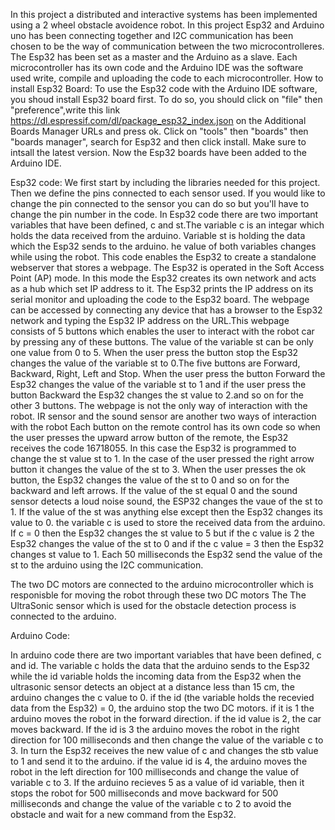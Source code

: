 In  this project a distributed and interactive systems has been implemented using a 2 wheel obstacle avoidence robot.
In this project Esp32 and Arduino uno has been connecting together and I2C communication has been chosen to be the way of communication between the two microcontrolleres.
The Esp32 has been set as a master and the Arduino as a slave.
Each microcontroller has its own code and the Arduino IDE was the software used write, compile and uploading the code to each microcontroller.
How to install Esp32 Board:
To use the Esp32 code with the Arduino IDE software, you shoud install Esp32 board first.
To do so, you should click on "file" then "preference",write this link https://dl.espressif.com/dl/package_esp32_index.json on the Additional Boards Manager URLs and press ok.
Click on "tools" then "boards" then "boards manager", search for Esp32 and then click install. Make sure to intsall the latest version.
Now the Esp32 boards have been added to the Arduino IDE.

Esp32 code:
We first start by including the libraries needed for this project. Then we define the pins connected to each sensor used. If you would like to change the pin connected to the sensor you can do so but you'll have to change the pin number in the code.
In Esp32 code there are two important variables that have been defined, c and st.The variable c is an integar which holds the data received from the arduino. Variable st is holding the data which the Esp32 sends to the arduino. he value of both variables changes while using the robot.
This code enables the Esp32 to create a standalone webserver that stores a webpage. The Esp32 is operated in the Soft Access Point (AP) mode. In this mode the Esp32 creates its own network and acts as a hub which set IP address to it.
The Esp32 prints the IP address on its serial monitor and uploading the code to the Esp32 board.
The webpage can be accessed by connecting any device that has a browser to the Esp32 network and typing the Esp32 IP address on the URL.This webpage consists of 5 buttons which enables the user to interact with the robot car by pressing any of these buttons.
The value of the variable st can be only one value from 0 to 5. When the user press the button stop the Esp32 changes the value of the variable st to 0.The five buttons are Forward, Backward, Right, Left and Stop. When the user press the button Forward the Esp32 changes the value of the variable st to 1 and if the user press the button Backward the Esp32 changes the st value to 2.and so on for the other 3 buttons. 
The webpage is not the only way of interaction with the robot. IR sensor and the sound sensor are another two ways of interaction with the robot
Each button on the remote control has its own code so when the user presses the upward arrow button of the remote, the Esp32 receives the code 16718055. In this case the Esp32 is programmed to change the st value st to 1. In the case of the user pressed the right arrow button it changes the value of the st to 3. When the user presses the ok button, the Esp32 changes the value of the st to 0 and so on for the backward and left arrows.
If the value of the st equal 0 and the sound sensor detects a loud noise sound, the ESP32 changes the vaue of the st to 1. If the value of the st was anything else except then the Esp32 changes its value to 0.
the variable c is used to store the received data from the arduino. If c = 0 then the Esp32 changes the st value to 5 but if the c value is 2 the Esp32 changes the value of the st to 0 and if the c value = 3 then the Esp32 changes st value to 1.
Each 50 milliseconds the Esp32 send the value of the st to the arduino using the I2C communication.

The two DC motors are connected to the arduino microcontroller which is responisble for moving the robot through these two DC motors
The The UltraSonic sensor which is used for the obstacle detection process is connected to the arduino.

Arduino Code:

In arduino code there are two important variables that have been defined, c and id. The variable c holds the data that the arduino sends to the Esp32 while the id variable holds the incoming data from the Esp32
when the ultrasonic sensor detects an object at a distance less than 15 cm, the arduino changes the c value to 0.
if the id (the variable holds the recevied data from the Esp32) = 0, the arduino stop the two DC motors. if it is 1 the arduino moves the robot in the forward direction. if the id value is 2, the car moves backward. If the id is 3 the arduino moves the robot in the right direction for 100 milliseconds and then change the value of the variable c to 3. In turn the Esp32 receives the new value of c and changes the stb value to 1 and send it to the arduino. if the value id is 4, the arduino moves the robot in the left direction for 100 milliseconds and change the value of variable c to 3. If the arduino recieves 5 as a value of id variable, then it stops the robot for 500 milliseconds and move backward for 500 milliseconds and change the value of the variable c to 2 to avoid the obstacle and wait for a new command from the Esp32.

